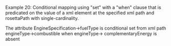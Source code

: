 Example 20:
Conditional mapping using "set" with a "when" clause that is predicated on the value of a xml element at the specified xml path and rosettaPath with single-cardinality.

The attribute EngineSpecification->fuelType is conditional set from xml path engineType->combustible when engineType-> complementaryEnergy is absent